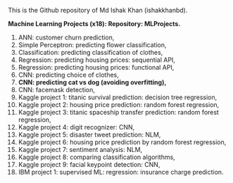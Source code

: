 This is the Github repository of Md Ishak Khan (ishakkhanbd). 

**Machine Learning Projects (x18): Repository: MLProjects.**

1. ANN: customer churn prediction,
2. Simple Perceptron: predicting flower classification,
3. Classification: predicting classification of clothes,
4. Regression: predicting housing prices: sequential API,
5. Regression: predicting housing prices: functional API,
6. CNN: predicting choice of clothes,
7. **CNN: predicting cat vs dog (avoiding overfitting),**
8. CNN: facemask detection,
9. Kaggle project 1: titanic survival prediction: decision tree regression,
10. Kaggle project 2: housing price prediction: random forest regression,
11. Kaggle project 3: titanic spaceship transfer prediction: random forest regression,
12. Kaggle project 4: digit recognizer: CNN,
13. Kaggle project 5: disaster tweet prediction: NLM,
14. Kaggle project 6: housing price prediction by random forest regression,
15. Kaggle project 7: sentiment analysis: NLM,
16. Kaggle project 8: comparing classification algorithms,
17. Kaggle project 9: facial keypoint detection: CNN,
18. IBM project 1: supervised ML: regression: insurance charge prediction. 

